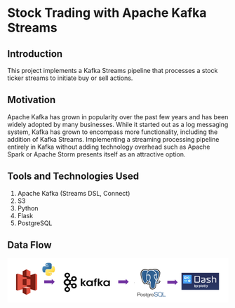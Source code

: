 # Stock Trading with Apache Kafka Streams
## Introduction
This project implements a Kafka Streams pipeline that processes a stock ticker streams to initiate buy or sell actions.

## Motivation
Apache Kafka has grown in popularity over the past few years and has been widely adopted by many businesses. While it started out as a log messaging system, Kafka has grown to encompass more functionality, including the addition of Kafka Streams. Implementing a streaming processing pipeline entirely in Kafka without adding technology overhead such as Apache Spark or Apache Storm presents itself as an attractive option.

## Tools and Technologies Used
1. Apache Kafka (Streams DSL, Connect)
2. S3
3. Python
4. Flask
5. PostgreSQL

## Data Flow
![alt text](https://github.com/lunggitsdata/LungKo-2019A-DE-Project/blob/master/Dataflow.png)

